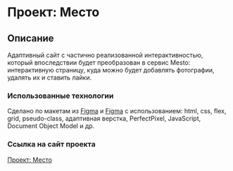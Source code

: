 # Проект: Место

## Описание

Адаптивный сайт с частично реализованной интерактивностью, который впоследствии будет преобразован в сервис Mesto: интерактивную страницу, куда можно будет добавлять фотографии, удалять их и ставить лайки.

### Использованные технологии

Сделано по макетам из [Figma](https://www.figma.com/file/2cn9N9jSkmxD84oJik7xL7/JavaScript.-Sprint-4?node-id=0%3A1 "https://www.figma.com/file/2cn9N9jSkmxD84oJik7xL7/JavaScript.-Sprint-4?node-id=0%3A1") и [Figma](https://www.figma.com/file/bjyvbKKJN2naO0ucURl2Z0/JavaScript.-Sprint-5?node-id=0%3A1) с использованием: html, css, flex, grid, pseudo-class, адаптивная верстка, PerfectPixel, JavaScript, Document Object Model и др.

### Ссылка на сайт проекта

[Проект: Место](https://yryryk.github.io/mesto/ "https://yryryk.github.io/mesto/")
